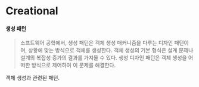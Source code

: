 # Creational

#### 생성 패턴

> 소프트웨어 공학에서, 생성 패턴은 객체 생성 매커니즘을 다루는 디자인 패턴이며, 상황에 맞는 방식으로 객체를 생성한다. 객체 생성의 기본 형식은 설계 문제나 설계의 복잡성 증가의 결과를 가져올 수 있다. 생성 디자인 패턴은 객체 생성을 어떠한 방식으로 제어하여 이 문제를 해결한다.

객체 생성과 관련된 패턴.